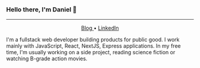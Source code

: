 ### Hello there, I'm Daniel 👋

---
<p align="center">
  <a href="https://danieljkhoo.com">
   Blog
  </a>
  • 
  <a href="https://www.linkedin.com/in/danieljkhoo/">
LinkedIn
  </a> 
</p>

I'm a fullstack web developer building products for public good. I work mainly with JavaScript, React, NextJS, Express applications. In my free time, I'm usually working on a side project, reading science fiction or watching B-grade action movies.
